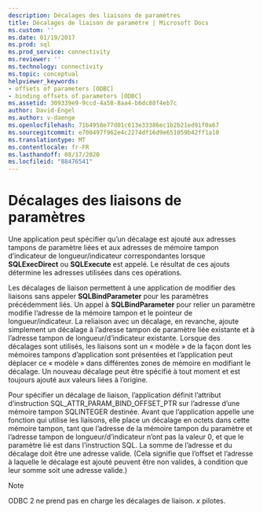 ```yaml
---
description: Décalages des liaisons de paramètres
title: Décalages de liaison de paramètre | Microsoft Docs
ms.custom: ''
ms.date: 01/19/2017
ms.prod: sql
ms.prod_service: connectivity
ms.reviewer: ''
ms.technology: connectivity
ms.topic: conceptual
helpviewer_keywords:
- offsets of parameters [ODBC]
- binding offsets of parameters [ODBC]
ms.assetid: 309339e9-9ccd-4a58-8aa4-b6dc88f4eb7c
author: David-Engel
ms.author: v-daenge
ms.openlocfilehash: 71b4958e77d01c613e33386ec1b2b21ed91f0a67
ms.sourcegitcommit: e700497f962e4c2274df16d9e651059b42ff1a10
ms.translationtype: MT
ms.contentlocale: fr-FR
ms.lasthandoff: 08/17/2020
ms.locfileid: "88476541"
---
```

# <a name="parameter-binding-offsets"></a>Décalages des liaisons de paramètres
Une application peut spécifier qu’un décalage est ajouté aux adresses tampons de paramètre liées et aux adresses de mémoire tampon d’indicateur de longueur/indicateur correspondantes lorsque **SQLExecDirect** ou **SQLExecute** est appelé. Le résultat de ces ajouts détermine les adresses utilisées dans ces opérations.  
  
 Les décalages de liaison permettent à une application de modifier des liaisons sans appeler **SQLBindParameter** pour les paramètres précédemment liés. Un appel à **SQLBindParameter** pour relier un paramètre modifie l’adresse de la mémoire tampon et le pointeur de longueur/indicateur. La reliaison avec un décalage, en revanche, ajoute simplement un décalage à l’adresse tampon de paramètre liée existante et à l’adresse tampon de longueur/d’indicateur existante. Lorsque des décalages sont utilisés, les liaisons sont un « modèle » de la façon dont les mémoires tampons d’application sont présentées et l’application peut déplacer ce « modèle » dans différentes zones de mémoire en modifiant le décalage. Un nouveau décalage peut être spécifié à tout moment et est toujours ajouté aux valeurs liées à l’origine.  
  
 Pour spécifier un décalage de liaison, l’application définit l’attribut d’instruction SQL_ATTR_PARAM_BIND_OFFSET_PTR sur l’adresse d’une mémoire tampon SQLINTEGER destinée. Avant que l’application appelle une fonction qui utilise les liaisons, elle place un décalage en octets dans cette mémoire tampon, tant que l’adresse de la mémoire tampon du paramètre et l’adresse tampon de longueur/d’indicateur n’ont pas la valeur 0, et que le paramètre lié est dans l’instruction SQL. La somme de l’adresse et du décalage doit être une adresse valide. (Cela signifie que l’offset et l’adresse à laquelle le décalage est ajouté peuvent être non valides, à condition que leur somme soit une adresse valide.)  
  
> [!NOTE]  
>  ODBC 2 ne prend pas en charge les décalages de liaison. *x* pilotes.
